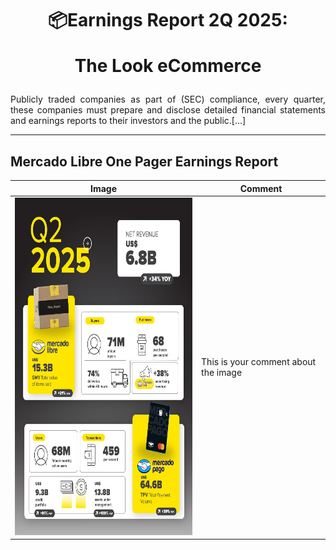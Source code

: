 <h1 align="center">📦Earnings Report 2Q 2025:
  
The Look eCommerce  </h1>
<div align="justify">
Publicly traded companies as part of (SEC) compliance, every quarter, these companies must prepare and disclose detailed financial statements and earnings reports to their investors and the public.[...]
</div>

***

## Mercado Libre One Pager Earnings Report

| Image           | Comment                |
|-----------------|-----------------------|
| <img src="https://github.com/tinyazure/The-Look-eCommerce-Earnigs-Report/blob/main/images/One_Pager_Report_Meli_2Q2025.jpg" width="400" height="540">    | This is your comment about the image | [...]
